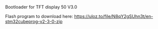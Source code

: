 Bootloader for TFT display 50 V3.0

Flash program to download here:
https://uloz.to/file/N8qY2gSUhn3t/en-stm32cubeprog-v2-3-0-zip

